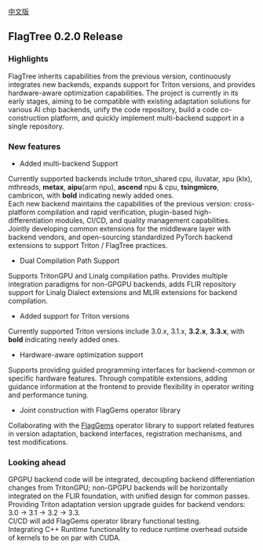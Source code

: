[中文版](./release_notes_v0.2.0_cn.md)

## FlagTree 0.2.0 Release

### Highlights

FlagTree inherits capabilities from the previous version, continuously integrates new backends, expands support for Triton versions, and provides hardware-aware optimization capabilities. The project is currently in its early stages, aiming to be compatible with existing adaptation solutions for various AI chip backends, unify the code repository, build a code co-construction platform, and quickly implement multi-backend support in a single repository.

### New features

* Added multi-backend Support

Currently supported backends include triton_shared cpu, iluvatar, xpu (klx), mthreads, __metax__, __aipu__(arm npu), __ascend__ npu & cpu, __tsingmicro__, cambricon, with __bold__ indicating newly added ones. <br>
Each new backend maintains the capabilities of the previous version: cross-platform compilation and rapid verification, plugin-based high-differentiation modules, CI/CD, and quality management capabilities. <br>
Jointly developing common extensions for the middleware layer with backend vendors, and open-sourcing standardized PyTorch backend extensions to support Triton / FlagTree practices. <br>

* Dual Compilation Path Support

Supports TritonGPU and Linalg compilation paths. Provides multiple integration paradigms for non-GPGPU backends, adds FLIR repository support for Linalg Dialect extensions and MLIR extensions for backend compilation.

* Added support for Triton versions

Currently supported Triton versions include 3.0.x, 3.1.x, __3.2.x__, __3.3.x__, with __bold__ indicating newly added ones.

* Hardware-aware optimization support

Supports providing guided programming interfaces for backend-common or specific hardware features. Through compatible extensions, adding guidance information at the frontend to provide flexibility in operator writing and performance tuning.

* Joint construction with FlagGems operator library

Collaborating with the [FlagGems](https://github.com/FlagOpen/FlagGems) operator library to support related features in version adaptation, backend interfaces, registration mechanisms, and test modifications.

### Looking ahead

GPGPU backend code will be integrated, decoupling backend differentiation changes from TritonGPU; non-GPGPU backends will be horizontally integrated on the FLIR foundation, with unified design for common passes. <br>
Providing Triton adaptation version upgrade guides for backend vendors: 3.0 -> 3.1 -> 3.2 -> 3.3. <br>
CI/CD will add FlagGems operator library functional testing. <br>
Integrating C++ Runtime functionality to reduce runtime overhead outside of kernels to be on par with CUDA. <br>
